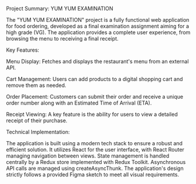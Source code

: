 Project Summary: YUM YUM EXAMINATION

The "YUM YUM EXAMINATION" project is a fully functional web application for food ordering, developed as a final examination assignment aiming for a high grade (VG). The application provides a complete user experience, from browsing the menu to receiving a final receipt.

Key Features:

Menu Display: Fetches and displays the restaurant's menu from an external API.

Cart Management: Users can add products to a digital shopping cart and remove them as needed.

Order Placement: Customers can submit their order and receive a unique order number along with an Estimated Time of Arrival (ETA).

Receipt Viewing: A key feature is the ability for users to view a detailed receipt of their purchase.

Technical Implementation:

The application is built using a modern tech stack to ensure a robust and efficient solution. It utilizes React for the user interface, with React Router managing navigation between views. State management is handled centrally by a Redux store implemented with Redux Toolkit. Asynchronous API calls are managed using createAsyncThunk. The application's design strictly follows a provided Figma sketch to meet all visual requirements.
